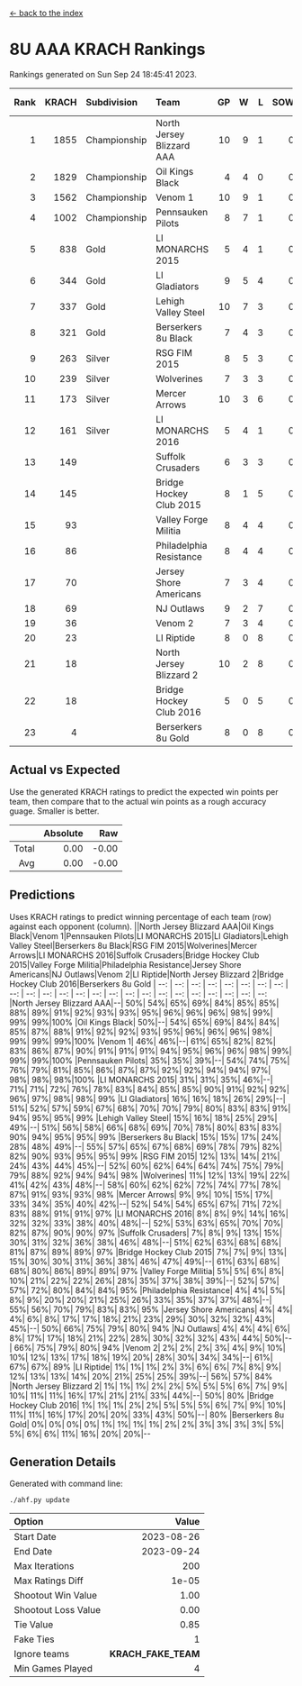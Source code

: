 [<- back to the index](readme.md)
# 8U AAA KRACH Rankings
Rankings generated on Sun Sep 24 18:45:41 2023.

Rank|KRACH|Subdivision|Team|GP|W|L|SOW|SOL|T|SoS|Exp Wins|Win Diff
---:|---:|:---|:---|---:|---:|---:|---:|---:|---:|---:|---:|---:
1|1855|Championship|North Jersey Blizzard AAA|10|9|1|0|0|0|483|9.8|-0.0
2|1829|Championship|Oil Kings Black|4|4|0|0|0|0|491|4.8|-0.0
3|1562|Championship|Venom 1|10|9|1|0|0|0|397|9.8|-0.0
4|1002|Championship|Pennsauken Pilots|8|7|1|0|0|0|329|7.9|0.0
5|838|Gold|LI MONARCHS 2015|5|4|1|0|0|0|503|4.8|-0.0
6|344|Gold|LI Gladiators|9|5|4|0|0|0|625|5.8|-0.0
7|337|Gold|Lehigh Valley Steel|10|7|3|0|0|0|282|7.9|0.0
8|321|Gold|Berserkers 8u Black|7|4|3|0|0|0|434|4.9|0.0
9|263|Silver|RSG FIM 2015|8|5|3|0|0|0|247|5.9|0.0
10|239|Silver|Wolverines|7|3|3|0|0|1|394|4.7|0.0
11|173|Silver|Mercer Arrows|10|3|6|0|0|1|669|4.7|0.0
12|161|Silver|LI MONARCHS 2016|5|4|1|0|0|0|91|4.9|0.0
13|149||Suffolk Crusaders|6|3|3|0|0|0|187|3.9|0.0
14|145||Bridge Hockey Club 2015|8|1|5|0|0|2|807|3.6|0.0
15|93||Valley Forge Militia|8|4|4|0|0|0|276|4.9|0.0
16|86||Philadelphia Resistance|8|4|4|0|0|0|288|4.9|0.0
17|70||Jersey Shore Americans|7|3|4|0|0|0|153|3.9|0.0
18|69||NJ Outlaws|9|2|7|0|0|0|650|2.9|0.0
19|36||Venom 2|7|3|4|0|0|0|74|3.9|0.0
20|23||LI Riptide|8|0|8|0|0|0|972|0.8|-0.0
21|18||North Jersey Blizzard 2|10|2|8|0|0|0|137|2.9|0.0
22|18||Bridge Hockey Club 2016|5|0|5|0|0|0|152|0.9|0.0
23|4||Berserkers 8u Gold|8|0|8|0|0|0|76|0.9|0.0

## Actual vs Expected
Use the generated KRACH ratings to predict the expected win points per team, then compare that to the actual win points as a rough accuracy guage. Smaller is better.

||Absolute|Raw
|---:|---:|---:
|Total|0.00|-0.00
|Avg|0.00|-0.00

## Predictions
Uses KRACH ratings to predict winning percentage of each team (row) against each opponent (column).
||North Jersey Blizzard AAA|Oil Kings Black|Venom 1|Pennsauken Pilots|LI MONARCHS 2015|LI Gladiators|Lehigh Valley Steel|Berserkers 8u Black|RSG FIM 2015|Wolverines|Mercer Arrows|LI MONARCHS 2016|Suffolk Crusaders|Bridge Hockey Club 2015|Valley Forge Militia|Philadelphia Resistance|Jersey Shore Americans|NJ Outlaws|Venom 2|LI Riptide|North Jersey Blizzard 2|Bridge Hockey Club 2016|Berserkers 8u Gold
| --: | --: | --: | --: | --: | --: | --: | --: | --: | --: | --: | --: | --: | --: | --: | --: | --: | --: | --: | --: | --: | --: | --: | --: 
|North Jersey Blizzard AAA|--| 50%| 54%| 65%| 69%| 84%| 85%| 85%| 88%| 89%| 91%| 92%| 93%| 93%| 95%| 96%| 96%| 96%| 98%| 99%| 99%| 99%|100%
|Oil Kings Black| 50%|--| 54%| 65%| 69%| 84%| 84%| 85%| 87%| 88%| 91%| 92%| 92%| 93%| 95%| 96%| 96%| 96%| 98%| 99%| 99%| 99%|100%
|Venom 1| 46%| 46%|--| 61%| 65%| 82%| 82%| 83%| 86%| 87%| 90%| 91%| 91%| 91%| 94%| 95%| 96%| 96%| 98%| 99%| 99%| 99%|100%
|Pennsauken Pilots| 35%| 35%| 39%|--| 54%| 74%| 75%| 76%| 79%| 81%| 85%| 86%| 87%| 87%| 92%| 92%| 94%| 94%| 97%| 98%| 98%| 98%|100%
|LI MONARCHS 2015| 31%| 31%| 35%| 46%|--| 71%| 71%| 72%| 76%| 78%| 83%| 84%| 85%| 85%| 90%| 91%| 92%| 92%| 96%| 97%| 98%| 98%| 99%
|LI Gladiators| 16%| 16%| 18%| 26%| 29%|--| 51%| 52%| 57%| 59%| 67%| 68%| 70%| 70%| 79%| 80%| 83%| 83%| 91%| 94%| 95%| 95%| 99%
|Lehigh Valley Steel| 15%| 16%| 18%| 25%| 29%| 49%|--| 51%| 56%| 58%| 66%| 68%| 69%| 70%| 78%| 80%| 83%| 83%| 90%| 94%| 95%| 95%| 99%
|Berserkers 8u Black| 15%| 15%| 17%| 24%| 28%| 48%| 49%|--| 55%| 57%| 65%| 67%| 68%| 69%| 78%| 79%| 82%| 82%| 90%| 93%| 95%| 95%| 99%
|RSG FIM 2015| 12%| 13%| 14%| 21%| 24%| 43%| 44%| 45%|--| 52%| 60%| 62%| 64%| 64%| 74%| 75%| 79%| 79%| 88%| 92%| 94%| 94%| 98%
|Wolverines| 11%| 12%| 13%| 19%| 22%| 41%| 42%| 43%| 48%|--| 58%| 60%| 62%| 62%| 72%| 74%| 77%| 78%| 87%| 91%| 93%| 93%| 98%
|Mercer Arrows|  9%|  9%| 10%| 15%| 17%| 33%| 34%| 35%| 40%| 42%|--| 52%| 54%| 54%| 65%| 67%| 71%| 72%| 83%| 88%| 91%| 91%| 97%
|LI MONARCHS 2016|  8%|  8%|  9%| 14%| 16%| 32%| 32%| 33%| 38%| 40%| 48%|--| 52%| 53%| 63%| 65%| 70%| 70%| 82%| 87%| 90%| 90%| 97%
|Suffolk Crusaders|  7%|  8%|  9%| 13%| 15%| 30%| 31%| 32%| 36%| 38%| 46%| 48%|--| 51%| 62%| 63%| 68%| 68%| 81%| 87%| 89%| 89%| 97%
|Bridge Hockey Club 2015|  7%|  7%|  9%| 13%| 15%| 30%| 30%| 31%| 36%| 38%| 46%| 47%| 49%|--| 61%| 63%| 68%| 68%| 80%| 86%| 89%| 89%| 97%
|Valley Forge Militia|  5%|  5%|  6%|  8%| 10%| 21%| 22%| 22%| 26%| 28%| 35%| 37%| 38%| 39%|--| 52%| 57%| 57%| 72%| 80%| 84%| 84%| 95%
|Philadelphia Resistance|  4%|  4%|  5%|  8%|  9%| 20%| 20%| 21%| 25%| 26%| 33%| 35%| 37%| 37%| 48%|--| 55%| 56%| 70%| 79%| 83%| 83%| 95%
|Jersey Shore Americans|  4%|  4%|  4%|  6%|  8%| 17%| 17%| 18%| 21%| 23%| 29%| 30%| 32%| 32%| 43%| 45%|--| 50%| 66%| 75%| 79%| 80%| 94%
|NJ Outlaws|  4%|  4%|  4%|  6%|  8%| 17%| 17%| 18%| 21%| 22%| 28%| 30%| 32%| 32%| 43%| 44%| 50%|--| 66%| 75%| 79%| 80%| 94%
|Venom 2|  2%|  2%|  2%|  3%|  4%|  9%| 10%| 10%| 12%| 13%| 17%| 18%| 19%| 20%| 28%| 30%| 34%| 34%|--| 61%| 67%| 67%| 89%
|LI Riptide|  1%|  1%|  1%|  2%|  3%|  6%|  6%|  7%|  8%|  9%| 12%| 13%| 13%| 14%| 20%| 21%| 25%| 25%| 39%|--| 56%| 57%| 84%
|North Jersey Blizzard 2|  1%|  1%|  1%|  2%|  2%|  5%|  5%|  5%|  6%|  7%|  9%| 10%| 11%| 11%| 16%| 17%| 21%| 21%| 33%| 44%|--| 50%| 80%
|Bridge Hockey Club 2016|  1%|  1%|  1%|  2%|  2%|  5%|  5%|  5%|  6%|  7%|  9%| 10%| 11%| 11%| 16%| 17%| 20%| 20%| 33%| 43%| 50%|--| 80%
|Berserkers 8u Gold|  0%|  0%|  0%|  0%|  1%|  1%|  1%|  1%|  2%|  2%|  3%|  3%|  3%|  3%|  5%|  5%|  6%|  6%| 11%| 16%| 20%| 20%|--

## Generation Details

Generated with command line:
```
./ahf.py update
```

| Option | Value |
| :----- | ----: |
| Start Date | 2023-08-26 |
| End Date | 2023-09-24 |
| Max Iterations | 200 |
| Max Ratings Diff | 1e-05 |
| Shootout Win Value | 1.00 |
| Shootout Loss Value | 0.00 |
| Tie Value | 0.85 |
| Fake Ties | 1 |
| Ignore teams | __KRACH_FAKE_TEAM__ |
| Min Games Played | 4 |

